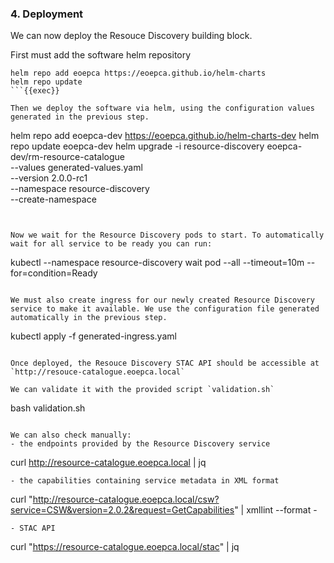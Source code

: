 ### 4. Deployment

We can now deploy the Resouce Discovery building block. 

First must add the software helm repository

```
helm repo add eoepca https://eoepca.github.io/helm-charts
helm repo update
```{{exec}}

Then we deploy the software via helm, using the configuration values generated in the previous step.

```
helm repo add eoepca-dev https://eoepca.github.io/helm-charts-dev
helm repo update eoepca-dev
helm upgrade -i resource-discovery eoepca-dev/rm-resource-catalogue \
  --values generated-values.yaml \
  --version 2.0.0-rc1 \
  --namespace resource-discovery \
  --create-namespace
```{{exec}}


Now we wait for the Resource Discovery pods to start. To automatically wait for all service to be ready you can run:

```
kubectl --namespace resource-discovery wait pod --all --timeout=10m --for=condition=Ready
```{{exec}}

We must also create ingress for our newly created Resource Discovery service to make it available. We use the configuration file generated automatically in the previous step.

```
kubectl apply -f generated-ingress.yaml
```{{exec}}

Once deployed, the Resouce Discovery STAC API should be accessible at `http://resouce-catalogue.eoepca.local`

We can validate it with the provided script `validation.sh`

```
bash validation.sh
```{{exec}}

We can also check manually:
- the endpoints provided by the Resource Discovery service
  ```
  curl http://resource-catalogue.eoepca.local | jq
  ```{{exec}}
- the capabilities containing service metadata in XML format
  ```
  curl "http://resource-catalogue.eoepca.local/csw?service=CSW&version=2.0.2&request=GetCapabilities" | xmllint --format -
  ```{{exec}}
- STAC API
  ```
  curl "https://resource-catalogue.eoepca.local/stac" | jq

